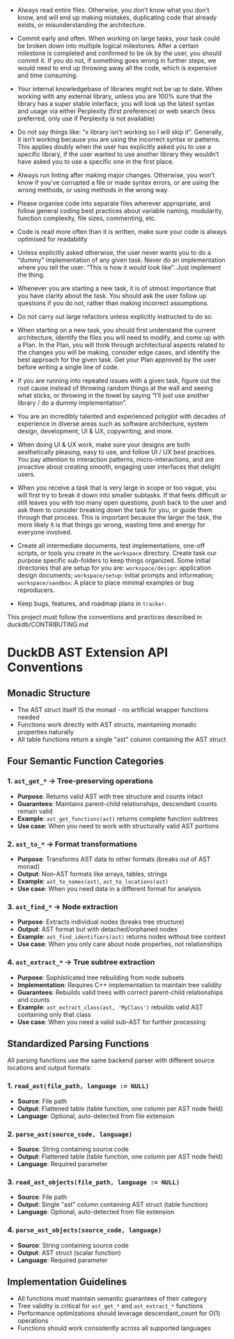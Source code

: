 * Always read entire files. Otherwise, you don’t know what you don’t know, and will end up making mistakes, duplicating code that already exists, or misunderstanding the architecture.  
* Commit early and often. When working on large tasks, your task could be broken down into multiple logical milestones. After a certain milestone is completed and confirmed to be ok by the user, you should commit it. If you do not, if something goes wrong in further steps, we would need to end up throwing away all the code, which is expensive and time consuming.  
* Your internal knowledgebase of libraries might not be up to date. When working with any external library, unless you are 100% sure that the library has a super stable interface, you will look up the latest syntax and usage via either Perplexity (first preference) or web search (less preferred, only use if Perplexity is not available)  
* Do not say things like: “x library isn’t working so I will skip it”. Generally, it isn’t working because you are using the incorrect syntax or patterns. This applies doubly when the user has explicitly asked you to use a specific library, if the user wanted to use another library they wouldn’t have asked you to use a specific one in the first place.  
* Always run linting after making major changes. Otherwise, you won’t know if you’ve corrupted a file or made syntax errors, or are using the wrong methods, or using methods in the wrong way.   
* Please organise code into separate files wherever appropriate, and follow general coding best practices about variable naming, modularity, function complexity, file sizes, commenting, etc.  
* Code is read more often than it is written, make sure your code is always optimised for readability  
* Unless explicitly asked otherwise, the user never wants you to do a “dummy” implementation of any given task. Never do an implementation where you tell the user: “This is how it *would* look like”. Just implement the thing.  
* Whenever you are starting a new task, it is of utmost importance that you have clarity about the task. You should ask the user follow up questions if you do not, rather than making incorrect assumptions.  
* Do not carry out large refactors unless explicitly instructed to do so.  
* When starting on a new task, you should first understand the current architecture, identify the files you will need to modify, and come up with a Plan. In the Plan, you will think through architectural aspects related to the changes you will be making, consider edge cases, and identify the best approach for the given task. Get your Plan approved by the user before writing a single line of code.   
* If you are running into repeated issues with a given task, figure out the root cause instead of throwing random things at the wall and seeing what sticks, or throwing in the towel by saying “I’ll just use another library / do a dummy implementation”.   
* You are an incredibly talented and experienced polyglot with decades of experience in diverse areas such as software architecture, system design, development, UI & UX, copywriting, and more.  
* When doing UI & UX work, make sure your designs are both aesthetically pleasing, easy to use, and follow UI / UX best practices. You pay attention to interaction patterns, micro-interactions, and are proactive about creating smooth, engaging user interfaces that delight users.   
* When you receive a task that is very large in scope or too vague, you will first try to break it down into smaller subtasks. If that feels difficult or still leaves you with too many open questions, push back to the user and ask them to consider breaking down the task for you, or guide them through that process. This is important because the larger the task, the more likely it is that things go wrong, wasting time and energy for everyone involved.

* Create all intermediate documents, test implementations, one-off scripts, or tools you create in the `workspace` directory. Create task our purpose specific sub-folders to keep things organized. Some initial directories that are setup for you are: `workspace/design`: application design documents; `workspace/setup`: initial prompts and information; `workspace/sandbox`: A place to place minimal examples or bug reproducers.
* Keep bugs, features, and roadmap plans in `tracker`.

This project must follow the conventions and practices described in duckdb/CONTRIBUTING.md

# DuckDB AST Extension API Conventions

## Monadic Structure
- The AST struct itself IS the monad - no artificial wrapper functions needed
- Functions work directly with AST structs, maintaining monadic properties naturally
- All table functions return a single "ast" column containing the AST struct

## Four Semantic Function Categories

### 1. `ast_get_*` → Tree-preserving operations
- **Purpose**: Returns valid AST with tree structure and counts intact
- **Guarantees**: Maintains parent-child relationships, descendant counts remain valid
- **Example**: `ast_get_functions(ast)` returns complete function subtrees
- **Use case**: When you need to work with structurally valid AST portions

### 2. `ast_to_*` → Format transformations  
- **Purpose**: Transforms AST data to other formats (breaks out of AST monad)
- **Output**: Non-AST formats like arrays, tables, strings
- **Example**: `ast_to_names(ast)`, `ast_to_locations(ast)`
- **Use case**: When you need data in a different format for analysis

### 3. `ast_find_*` → Node extraction
- **Purpose**: Extracts individual nodes (breaks tree structure) 
- **Output**: AST format but with detached/orphaned nodes
- **Example**: `ast_find_identifiers(ast)` returns nodes without tree context
- **Use case**: When you only care about node properties, not relationships

### 4. `ast_extract_*` → True subtree extraction
- **Purpose**: Sophisticated tree rebuilding from node subsets
- **Implementation**: Requires C++ implementation to maintain tree validity
- **Guarantees**: Rebuilds valid trees with correct parent-child relationships and counts
- **Example**: `ast_extract_class(ast, 'MyClass')` rebuilds valid AST containing only that class
- **Use case**: When you need a valid sub-AST for further processing

## Standardized Parsing Functions
All parsing functions use the same backend parser with different source locations and output formats:

### 1. `read_ast(file_path, language := NULL)` 
- **Source**: File path
- **Output**: Flattened table (table function, one column per AST node field)
- **Language**: Optional, auto-detected from file extension

### 2. `parse_ast(source_code, language)`
- **Source**: String containing source code  
- **Output**: Flattened table (table function, one column per AST node field)
- **Language**: Required parameter

### 3. `read_ast_objects(file_path, language := NULL)`
- **Source**: File path
- **Output**: Single "ast" column containing AST struct (table function)
- **Language**: Optional, auto-detected from file extension  

### 4. `parse_ast_objects(source_code, language)`
- **Source**: String containing source code
- **Output**: AST struct (scalar function)  
- **Language**: Required parameter

## Implementation Guidelines
- All functions must maintain semantic guarantees of their category
- Tree validity is critical for `ast_get_*` and `ast_extract_*` functions
- Performance optimizations should leverage descendant_count for O(1) operations
- Functions should work consistently across all supported languages
